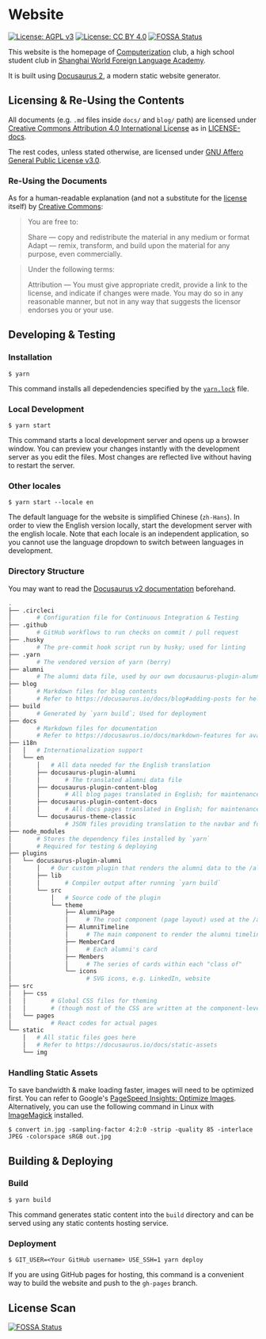 # Website

[![License: AGPL v3](https://img.shields.io/badge/License-AGPL%20v3-blue.svg)](https://www.gnu.org/licenses/agpl-3.0)
[![License: CC BY 4.0](https://img.shields.io/badge/License-CC%20BY%204.0-lightgrey.svg)](https://creativecommons.org/licenses/by/4.0/)
[![FOSSA Status](https://app.fossa.io/api/projects/git%2Bgithub.com%2FComputerization%2Fdocusaurus.svg?type=shield)](https://app.fossa.io/projects/git%2Bgithub.com%2FComputerization%2Fdocusaurus?ref=badge_shield)

This website is the homepage of [Computerization](https://github.com/Computerization) club, a high school student club in [Shanghai World Foreign Language Academy](http://www.wflms.cn).

It is built using [Docusaurus 2](https://docusaurus.io/), a modern static website generator.

## Licensing & Re-Using the Contents

All documents (e.g. `.md` files inside `docs/` and `blog/` path) are licensed under [Creative Commons Attribution 4.0 International License](http://creativecommons.org/licenses/by/4.0/) as in [LICENSE-docs](/LICENSE-docs).

The rest codes, unless stated otherwise, are licensed under [GNU Affero General Public License v3.0](/LICENSE).

### Re-Using the Documents

As for a human-readable explanation (and not a substitute for the [license](/LICENSE-docs) itself) by [Creative Commons](https://creativecommons.org/licenses/by/4.0/):

> You are free to:
>
> Share — copy and redistribute the material in any medium or format  
> Adapt — remix, transform, and build upon the material for any purpose, even commercially.

> Under the following terms:
>
> Attribution — You must give appropriate credit, provide a link to the license, and indicate if changes were made. You may do so in any reasonable manner, but not in any way that suggests the licensor endorses you or your use.

## Developing & Testing

### Installation

```shell
$ yarn
```

This command installs all depedendencies specified by the [`yarn.lock`](/yarn.lock) file.

### Local Development

```shell
$ yarn start
```

This command starts a local development server and opens up a browser window. You can preview your changes instantly with the development server as you edit the files. Most changes are reflected live without having to restart the server.

### Other locales

```shell
$ yarn start --locale en
```

The default language for the website is simplified Chinese (`zh-Hans`). In order to view the English version locally, start the development server with the english locale. Note that each locale is an independent application, so you cannot use the language dropdown to switch between languages in development.

### Directory Structure

You may want to read the [Docusaurus v2 documentation](https://docusaurus.io/) beforehand.

```bash
.
├── .circleci
│       # Configuration file for Continuous Integration & Testing
├── .github
│       # GitHub workflows to run checks on commit / pull request
├── .husky
│       # The pre-commit hook script run by husky; used for linting
├── .yarn
│       # The vendored version of yarn (berry)
├── alumni
│       # The alumni data file, used by our own docusaurus-plugin-alumni
├── blog
│       # Markdown files for blog contents
│       # Refer to https://docusaurus.io/docs/blog#adding-posts for help
├── build
│       # Generated by `yarn build`; Used for deployment
├── docs
│       # Markdown files for documentation
│       # Refer to https://docusaurus.io/docs/markdown-features for available features
├── i18n
│   │   # Internationalization support
│   └── en
│       │   # All data needed for the English translation
│       ├── docusaurus-plugin-alumni
│       │       # The translated alumni data file
│       ├── docusaurus-plugin-content-blog
│       │       # All blog pages translated in English; for maintenance purposes, the directory structure should be the same as /blog/
│       ├── docusaurus-plugin-content-docs
│       │       # All docs pages translated in English; for maintenance purposes, the directory structure should be the same as /docs/
│       └── docusaurus-theme-classic
│               # JSON files providing translation to the navbar and footer
├── node_modules
│       # Stores the dependency files installed by `yarn`
│       # Required for testing & deploying
├── plugins
│   └── docusaurus-plugin-alumni
│       │   # Our custom plugin that renders the alumni data to the /alumni route
│       ├── lib
│       │       # Compiler output after running `yarn build`
│       └── src
│           │   # Source code of the plugin
│           └── theme
│               ├── AlumniPage
│               │     # The root component (page layout) used at the /alumni route
│               ├── AlumniTimeline
│               │     # The main component to render the alumni timeline
│               ├── MemberCard
│               │     # Each alumni's card
│               ├── Members
│               │     # The series of cards within each "class of"
│               └── icons
│                     # SVG icons, e.g. LinkedIn, website
├── src
│   ├── css
│   │       # Global CSS files for theming
│   │       # (though most of the CSS are written at the component-level)
│   └── pages
│           # React codes for actual pages
└── static
    │   # All static files goes here
    │   # Refer to https://docusaurus.io/docs/static-assets
    └── img
```

### Handling Static Assets

To save bandwidth & make loading faster, images will need to be optimized first. You can refer to Google's [PageSpeed Insights: Optimize Images](https://developers.google.com/speed/docs/insights/OptimizeImages). Alternatively, you can use the following command in Linux with [ImageMagick](https://imagemagick.org/index.php) installed.

```shell
$ convert in.jpg -sampling-factor 4:2:0 -strip -quality 85 -interlace JPEG -colorspace sRGB out.jpg
```

## Building & Deploying

### Build

```
$ yarn build
```

This command generates static content into the `build` directory and can be served using any static contents hosting service.

### Deployment

```
$ GIT_USER=<Your GitHub username> USE_SSH=1 yarn deploy
```

If you are using GitHub pages for hosting, this command is a convenient way to build the website and push to the `gh-pages` branch.

## License Scan

[![FOSSA Status](https://app.fossa.io/api/projects/git%2Bgithub.com%2FComputerization%2Fdocusaurus.svg?type=large)](https://app.fossa.io/projects/git%2Bgithub.com%2FComputerization%2Fdocusaurus?ref=badge_large)
